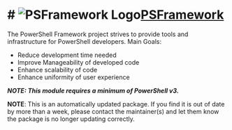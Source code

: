 # # ![PSFramework Logo](https://cdn.jsdelivr.net/gh/pauby/chocopackages/icons/psframework.png "PSFramework")[PSFramework](https://chocolatey.org/packages/psframework)

The PowerShell Framework project strives to provide tools and infrastructure for PowerShell developers. Main Goals:

* Reduce development time needed
* Improve Manageability of developed code
* Enhance scalability of code
* Enhance uniformity of user experience

_**NOTE: This module requires a minimum of PowerShell v3.**_

**NOTE**: This is an automatically updated package. If you find it is out of date by more than a week, please contact the maintainer(s) and let them know the package is no longer updating correctly.
